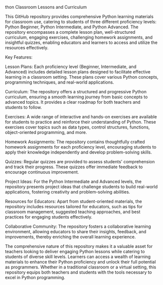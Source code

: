 thon Classroom Lessons and Curriculum

This GitHub repository provides comprehensive Python learning materials for classroom use, catering to students of three different proficiency levels: Python Beginner, Python Intermediate, and Python Advanced. The repository encompasses a complete lesson plan, well-structured curriculum, engaging exercises, challenging homework assignments, and insightful quizzes, enabling educators and learners to access and utilize the resources effectively.

Key Features:

Lesson Plans: Each proficiency level (Beginner, Intermediate, and Advanced) includes detailed lesson plans designed to facilitate effective learning in a classroom setting. These plans cover various Python concepts, programming techniques, and real-world applications.

Curriculum: The repository offers a structured and progressive Python curriculum, ensuring a smooth learning journey from basic concepts to advanced topics. It provides a clear roadmap for both teachers and students to follow.

Exercises: A wide range of interactive and hands-on exercises are available for students to practice and reinforce their understanding of Python. These exercises cover topics such as data types, control structures, functions, object-oriented programming, and more.

Homework Assignments: The repository contains thoughtfully crafted homework assignments for each proficiency level, encouraging students to apply their knowledge independently and develop problem-solving skills.

Quizzes: Regular quizzes are provided to assess students' comprehension and track their progress. These quizzes offer immediate feedback to encourage continuous improvement.

Project Ideas: For the Python Intermediate and Advanced levels, the repository presents project ideas that challenge students to build real-world applications, fostering creativity and problem-solving abilities.

Resources for Educators: Apart from student-oriented materials, the repository includes resources tailored for educators, such as tips for classroom management, suggested teaching approaches, and best practices for engaging students effectively.

Collaborative Community: The repository fosters a collaborative learning environment, allowing educators to share their insights, feedback, and improvements, thereby enriching the overall learning experience.

The comprehensive nature of this repository makes it a valuable asset for teachers looking to deliver engaging Python lessons while catering to students of diverse skill levels. Learners can access a wealth of learning materials to enhance their Python proficiency and unlock their full potential as programmers. Whether in a traditional classroom or a virtual setting, this repository equips both teachers and students with the tools necessary to excel in Python programming.
